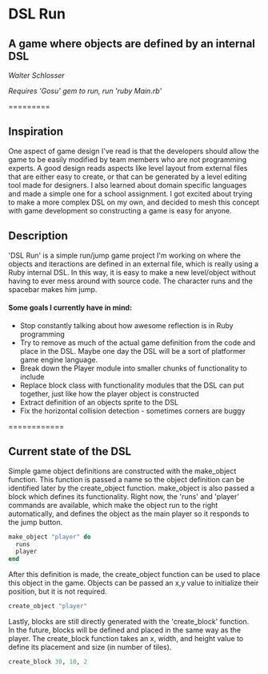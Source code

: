 # DSL Run

## A game where objects are defined by an internal DSL

*Walter Schlosser*

*Requires 'Gosu' gem to run, run 'ruby Main.rb'*

=========

## Inspiration

One aspect of game design I've read is that the developers should allow the game
to be easily modified by team members who are not programming experts. A good
design reads aspects like level layout from external files that are either easy
to create, or that can be generated by a level editing tool made for designers.
I also learned about domain specific languages and made a simple one for a 
school assignment.  I got excited about trying to make a more complex DSL on my
own, and decided to mesh this concept with game development so constructing a 
game is easy for anyone.

## Description

'DSL Run' is a simple run/jump game project I'm working on where the objects and
iteractions are defined in an external file, which is really using a Ruby 
internal DSL.  In this way, it is easy to make a new level/object without having
to ever mess around with source code.  The character runs and the spacebar makes
him jump.

#### Some goals I currently have in mind: 

* Stop constantly talking about how awesome reflection is in Ruby programming
* Try to remove as much of the actual game definition from the code and place in the DSL.
  Maybe one day the DSL will be a sort of platformer game engine language.
* Break down the Player module into smaller chunks of functionality to include
* Replace block class with functionality modules that the DSL can put together,
  just like how the player object is constructed
* Extract definition of an objects sprite to the DSL
* Fix the horizontal collision detection - sometimes corners are buggy

============

## Current state of the DSL

Simple game object definitions are constructed with the make_object function. 
This function is passed a name so the object definition can be identified later
by the create_object function.  make_object is also passed a block which defines
its functionality.  Right now, the 'runs' and 'player' commands are available, 
which make the object run to the right automatically, and defines the object as
the main player so it responds to the jump button.

```ruby
make_object "player" do
  runs
  player
end
```

After this definition is made, the create_object function can be used to place 
this object in the game.  Objects can be passed an x,y value to initialize their
position, but it is not required.

```ruby
create_object "player"
```

Lastly, blocks are still directly generated with the 'create_block' function.  
In the future, blocks will be defined and placed in the same way as the player.
The create_block function takes an x, width, and height value to define its 
placement and size (in number of tiles).

```ruby
create_block 30, 10, 2
```
